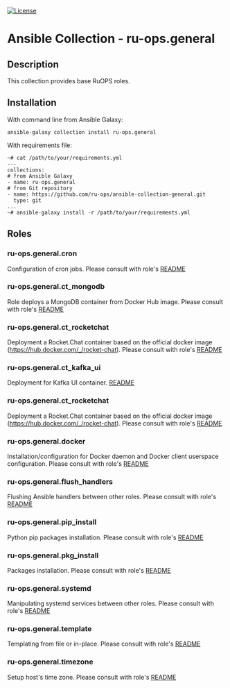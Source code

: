 
[![License](https://img.shields.io/badge/license-MIT%20License-brightgreen.svg)](./LICENSE)
# Ansible Collection - ru-ops.general

## Description
This collection provides base RuOPS roles.

## Installation
With command line from Ansible Galaxy:
```
ansible-galaxy collection install ru-ops.general
```
With requirements file:
```
~# cat /path/to/your/requirements.yml
---
collections:
# from Ansible Galaxy
- name: ru-ops.general
# from Git repository
- name: https://github.com/ru-ops/ansible-collection-general.git
  type: git
...
~# ansible-galaxy install -r /path/to/your/requirements.yml
```

## Roles

### ru-ops.general.cron
Configuration of cron jobs. Please consult with role's [README](./roles/cron/README.md)

### ru-ops.general.ct_mongodb
Role deploys a MongoDB container from Docker Hub image. Please consult with role's [README](./roles/ct_mongodb/README.md)

### ru-ops.general.ct_rocketchat
Deployment a Rocket.Chat container based on the official docker image (https://hub.docker.com/_/rocket-chat). Please consult with role's [README](./roles/ct_rocketchat/README.md)

### ru-ops.general.ct_kafka_ui
Deployment for Kafka UI container. [README](./roles/ct_kafka_ui/README.md)

### ru-ops.general.ct_rocketchat
Deployment a Rocket.Chat container based on the official docker image (https://hub.docker.com/_/rocket-chat). Please consult with role's [README](./roles/ct_rocketchat/README.md)

### ru-ops.general.docker
Installation/configuration for Docker daemon and Docker client userspace configuration. Please consult with role's [README](./roles/pip/README.md)

### ru-ops.general.flush_handlers
Flushing Ansible handlers between other roles. Please consult with role's [README](./roles/flush_handlers/README.md)

### ru-ops.general.pip_install
Python pip packages installation. Please consult with role's [README](./roles/pip/README.md)

### ru-ops.general.pkg_install
Packages installation. Please consult with role's [README](./roles/pkg_install/README.md)

### ru-ops.general.systemd
Manipulating systemd services between other roles. Please consult with role's [README](./roles/systemd/README.md)

### ru-ops.general.template
Templating from file or in-place. Please consult with role's [README](./roles/template/README.md)

### ru-ops.general.timezone
Setup host's time zone. Please consult with role's [README](./roles/timezone/README.md)
